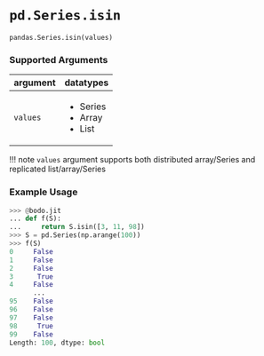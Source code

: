 # `pd.Series.isin`

`pandas.Series.isin(values)`

### Supported Arguments

| argument | datatypes |
|----------|-------------------------------------------------------------|
| `values` | <ul><li> Series </li><li> Array </li><li> List </li></ul> |

!!! note
`values` argument supports both distributed array/Series
and replicated list/array/Series

### Example Usage

```py
>>> @bodo.jit
... def f(S):
...     return S.isin([3, 11, 98])
>>> S = pd.Series(np.arange(100))
>>> f(S)
0     False
1     False
2     False
3      True
4     False
      ...
95    False
96    False
97    False
98     True
99    False
Length: 100, dtype: bool
```
